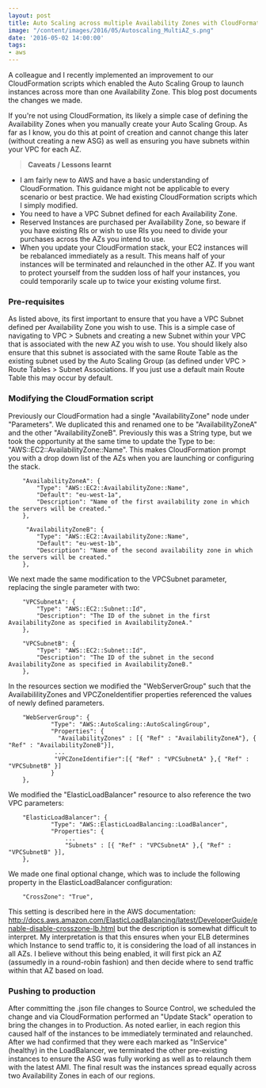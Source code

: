 ```yaml
---
layout: post
title: Auto Scaling across multiple Availability Zones with CloudFormation
image: "/content/images/2016/05/Autoscaling_MultiAZ_s.png"
date: '2016-05-02 14:00:00'
tags:
- aws
---
```


A colleague and I recently implemented an improvement to our CloudFormation scripts which enabled the Auto Scaling Group to launch instances across more than one Availability Zone. This blog post documents the changes we made.

If you're not using CloudFormation, its likely a simple case of defining the Availability Zones when you manually create your Auto Scaling Group. As far as I know, you do this at point of creation and cannot change this later (without creating a new ASG) as well as ensuring you have subnets within your VPC for each AZ.

> **Caveats / Lessons learnt**
>
- I am fairly new to AWS and have a basic understanding of CloudFormation. This guidance might not be applicable to every scenario or best practice. We had existing CloudFormation scripts which I simply modified.
- You need to have a VPC Subnet defined for each Availability Zone.
- Reserved Instances are purchased per Availability Zone, so beware if you have existing RIs or wish to use RIs you need to divide your purchases across the AZs you intend to use.
- When you update your CloudFormation stack, your EC2 instances will be rebalanced immediately as a result. This means half of your instances will be terminated and relaunched in the other AZ. If you want to protect yourself from the sudden loss of half your instances, you could temporarily scale up to twice your existing volume first.

### Pre-requisites

As listed above, its first important to ensure that you have a VPC Subnet defined per Availability Zone you wish to use. This is a simple case of navigating to VPC > Subnets and creating a new Subnet within your VPC that is associated with the new AZ you wish to use. You should likely also ensure that this subnet is associated with the same Route Table as the existing subnet used by the Auto Scaling Group (as defined under VPC > Route Tables > Subnet Associations. If you just use a default main Route Table this may occur by default.

### Modifying the CloudFormation script

Previously our CloudFormation had a single "AvailabilityZone" node under "Parameters". We duplicated this and renamed one to be "AvailabilityZoneA" and the other "AvailabilityZoneB". Previously this was a String type, but we took the opportunity at the same time to update the Type to be: "AWS::EC2::AvailabilityZone::Name". This makes CloudFormation prompt you with a drop down list of the AZs when you are launching or configuring the stack.

```language-json
    "AvailabilityZoneA": {
		"Type": "AWS::EC2::AvailabilityZone::Name",
		"Default": "eu-west-1a",
		"Description": "Name of the first availability zone in which the servers will be created."
    },
  	  
     "AvailabilityZoneB": {
		"Type": "AWS::EC2::AvailabilityZone::Name",
		"Default": "eu-west-1b",
		"Description": "Name of the second availability zone in which the servers will be created."
    },
```
We next made the same modification to the VPCSubnet parameter, replacing the single parameter with two:
```language-json
    "VPCSubnetA": {
	  	"Type": "AWS::EC2::Subnet::Id",
	  	"Description": "The ID of the subnet in the first AvailabilityZone as specified in AvailabilityZoneA."
    },
	  
    "VPCSubnetB": {
	  	"Type": "AWS::EC2::Subnet::Id",
	  	"Description": "The ID of the subnet in the second AvailabilityZone as specified in AvailabilityZoneB."
    },
```
	  
In the resources section we modified the "WebServerGroup" such that the AvailabililityZones and VPCZoneIdentifier properties referenced the values of newly defined parameters.
```language-json
    "WebServerGroup": {
			"Type": "AWS::AutoScaling::AutoScalingGroup",
			"Properties": {
			  "AvailabilityZones" : [{ "Ref" : "AvailabilityZoneA"}, { "Ref" : "AvailabilityZoneB"}],
			 ...	
			 "VPCZoneIdentifier":[{ "Ref" : "VPCSubnetA" },{ "Ref" : "VPCSubnetB" }]
			}
    },
```
We modified the "ElasticLoadBalancer" resource to also reference the two VPC parameters:
```language-json
    "ElasticLoadBalancer": {
			"Type": "AWS::ElasticLoadBalancing::LoadBalancer",
			"Properties": {
				...
				"Subnets" : [{ "Ref" : "VPCSubnetA" },{ "Ref" : "VPCSubnetB" }],
    },
```
We made one final optional change, which was to include the following property in the ElasticLoadBalancer configuration:
```language-json
    "CrossZone": "True",
```
This setting is described here in the AWS documentation: http://docs.aws.amazon.com/ElasticLoadBalancing/latest/DeveloperGuide/enable-disable-crosszone-lb.html but the description is somewhat difficult to interpret. My interpretation is that this ensures when your ELB determines which Instance to send traffic to, it is considering the load of all instances in all AZs. I believe without this being enabled, it will first pick an AZ (assumedly in a round-robin fashion) and then decide where to send traffic within that AZ based on load. 

### Pushing to production

After committing the .json file changes to Source Control, we scheduled the change and via CloudFormation performed an "Update Stack" operation to bring the changes in to Production. As noted earlier, in each region this caused half of the instances to be immediately terminated and relaunched. After we had confirmed that they were each marked as "InService" (healthy) in the LoadBalancer, we terminated the other pre-existing instances to ensure the ASG was fully working as well as to relaunch them with the latest AMI. The final result was the instances spread equally across two Availability Zones in each of our regions.